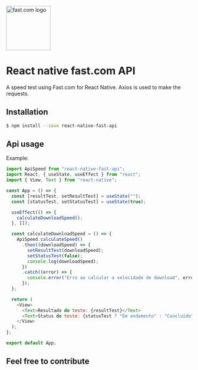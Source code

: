 <a href="https://fast.com"><img src="https://fast.com/assets/new-logo-vert-37861c.svg" alt="fast.com logo" height="120px" /></a>

# React native fast.com API

A speed test using Fast.com for React Native.
Axios is used to make the requests.

## Installation

```bash
$ npm install --save react-native-fast-api
```

## Api usage

Example:

```js
import ApiSpeed from "react-native-fast-api";
import React, { useState, useEffect } from "react";
import { View, Text } from "react-native";

const App = () => {
  const [resultTest, setResultTest] = useState("");
  const [statusTest, setStatusTest] = useState(true);

  useEffect(() => {
    calculateDownloadSpeed();
  }, []);

  const calculateDownloadSpeed = () => {
    ApiSpeed.calculateSpeed()
      .then((downloadSpeed) => {
        setResultTest(downloadSpeed);
        setStatusTest(false);
        console.log(downloadSpeed);
      })
      .catch((error) => {
        console.error("Erro ao calcular a velocidade de download", error);
      });
  };

  return (
    <View>
      <Text>Resultado do teste: {resultTest}</Text>
      <Text>Status do teste: {statusTest ? "Em andamento" : "Concluído"}</Text>
    </View>
  );
};

export default App;
```

## Feel free to contribute
